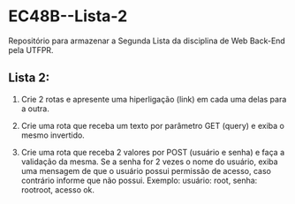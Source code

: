 # EC48B--Lista-2
Repositório para armazenar a Segunda Lista da disciplina de Web Back-End pela UTFPR. 

## Lista 2:
1. Crie 2 rotas e apresente uma hiperligação (link) em cada uma delas para a outra.

2. Crie uma rota que receba um texto por parâmetro GET (query) e exiba o mesmo invertido.

3. Crie uma rota que receba 2 valores por POST (usuário e senha) e faça a validação da mesma. Se a senha for 2 vezes o nome do usuário, exiba uma mensagem de que o usuário possui permissão de acesso, caso contrário informe que não possui. Exemplo:
usuário: root, senha: rootroot, acesso ok.